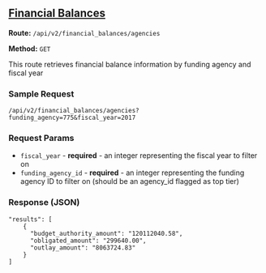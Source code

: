 ## [Financial Balances](#usaspending-api-documentation)
**Route:** `/api/v2/financial_balances/agencies`

**Method:** `GET`

This route retrieves financial balance information by funding agency and fiscal year

### Sample Request

`/api/v2/financial_balances/agencies?funding_agency=775&fiscal_year=2017`

### Request Params

* `fiscal_year` - **required** - an integer representing the fiscal year to filter on
* `funding_agency_id` - **required** - an integer representing the funding agency ID to filter on (should be an agency_id flagged as top tier)

### Response (JSON)

```
"results": [
    {
      "budget_authority_amount": "120112040.58",
      "obligated_amount": "299640.00",
      "outlay_amount": "8063724.83"
    }
]
```
